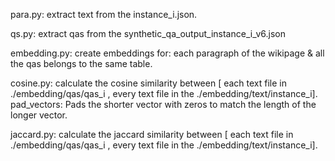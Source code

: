 para.py: extract text from the instance_i.json.

qs.py: extract qas from the synthetic_qa_output_instance_i_v6.json

embedding.py: create embeddings for: each paragraph of the wikipage & all the qas belongs to the same table.

cosine.py: calculate the cosine similarity between [ each text file in ./embedding/qas/qas_i , every text file in the ./embedding/text/instance_i]. pad_vectors: Pads the shorter vector with zeros to match the length of the longer vector.

jaccard.py: calculate the jaccard similarity between [ each text file in ./embedding/qas/qas_i , every text file in the ./embedding/text/instance_i]. 
